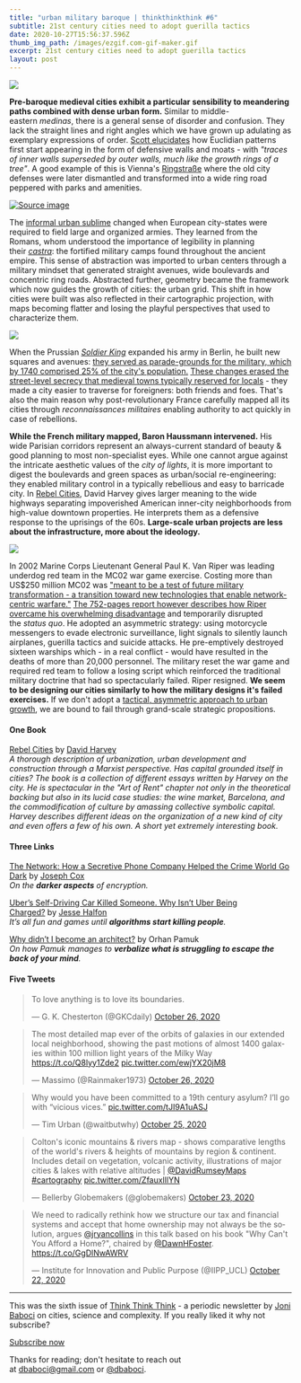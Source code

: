 ```yaml
---
title: "urban military baroque | thinkthinkthink #6"
subtitle: 21st century cities need to adopt guerilla tactics
date: 2020-10-27T15:56:37.596Z
thumb_img_path: /images/ezgif.com-gif-maker.gif
excerpt: 21st century cities need to adopt guerilla tactics
layout: post
---
```

<!--StartFragment-->

[![](https://cdn.substack.com/image/fetch/w_1456,c_limit,f_auto,q_auto:good,fl_progressive:steep/https%3A%2F%2Fbucketeer-e05bbc84-baa3-437e-9518-adb32be77984.s3.amazonaws.com%2Fpublic%2Fimages%2Fba827ae0-b2cb-4e50-86a1-4f241f252739_1735x928.png)](https://cdn.substack.com/image/fetch/f_auto,q_auto:good,fl_progressive:steep/https%3A%2F%2Fbucketeer-e05bbc84-baa3-437e-9518-adb32be77984.s3.amazonaws.com%2Fpublic%2Fimages%2Fba827ae0-b2cb-4e50-86a1-4f241f252739_1735x928.png)

**Pre-baroque medieval cities exhibit a particular sensibility to meandering paths combined with dense urban form.** Similar to middle-eastern *medinas*, there is a general sense of disorder and confusion. They lack the straight lines and right angles which we have grown up adulating as exemplary expressions of order. [Scott elucidates](https://www.goodreads.com/book/show/20186.Seeing_Like_a_State) how Euclidian patterns first start appearing in the form of defensive walls and moats - with *"traces of inner walls superseded by outer walls, much like the growth rings of a tree"*. A good example of this is Vienna's [Ringstraße](https://en.wikipedia.org/wiki/Vienna_Ring_Road) where the old city defenses were later dismantled and transformed into a wide ring road peppered with parks and amenities.

[![Source image](https://cdn.substack.com/image/fetch/w_1456,c_limit,f_auto,q_auto:good,fl_lossy/https%3A%2F%2Fbucketeer-e05bbc84-baa3-437e-9518-adb32be77984.s3.amazonaws.com%2Fpublic%2Fimages%2F83f13d04-4a64-4a4d-bb98-e9373f1b9b5a_780x467.gif)](https://cdn.substack.com/image/fetch/f_auto,q_auto:good,fl_progressive:steep/https%3A%2F%2Fbucketeer-e05bbc84-baa3-437e-9518-adb32be77984.s3.amazonaws.com%2Fpublic%2Fimages%2F83f13d04-4a64-4a4d-bb98-e9373f1b9b5a_780x467.gif)

The [informal urban sublime](https://thinkthinkthink.substack.com/p/the-informal-sublime-thinkthinkthink) changed when European city-states were required to field large and organized armies. They learned from the Romans, whom understood the importance of legibility in planning their *[castra](https://en.wikipedia.org/wiki/Castra)*: the fortified military camps found throughout the ancient empire. This sense of abstraction was imported to urban centers through a military mindset that generated straight avenues, wide boulevards and concentric ring roads. Abstracted further, geometry became the framework which now guides the growth of cities: the urban grid. This shift in how cities were built was also reflected in their cartographic projection, with maps becoming flatter and losing the playful perspectives that used to characterize them.

[![](https://cdn.substack.com/image/fetch/w_1456,c_limit,f_auto,q_auto:good,fl_progressive:steep/https%3A%2F%2Fbucketeer-e05bbc84-baa3-437e-9518-adb32be77984.s3.amazonaws.com%2Fpublic%2Fimages%2Fa9f1d14f-9bb6-4198-876f-38a096ad52bf_1596x814.jpeg)](https://cdn.substack.com/image/fetch/f_auto,q_auto:good,fl_progressive:steep/https%3A%2F%2Fbucketeer-e05bbc84-baa3-437e-9518-adb32be77984.s3.amazonaws.com%2Fpublic%2Fimages%2Fa9f1d14f-9bb6-4198-876f-38a096ad52bf_1596x814.jpeg)

When the Prussian *[Soldier King](https://en.wikipedia.org/wiki/Frederick_William_I_of_Prussia)* expanded his army in Berlin, he built new squares and avenues: [they served as parade-grounds for the military, which by 1740 comprised 25% of the city's population.](https://www.bl.uk/picturing-places/articles/the-baroque-city-town-plans-of-the-18th-century) [These changes erased the street-level secrecy that medieval towns typically reserved for locals](https://www.goodreads.com/book/show/20186.Seeing_Like_a_State) - they made a city easier to traverse for foreigners: both friends and foes. That's also the main reason why post-revolutionary France carefully mapped all its cities through *reconnaissances militaires* enabling authority to act quickly in case of rebellions.

**While the French military mapped, Baron Haussmann intervened.** His wide Parisian corridors represent an always-current standard of beauty & good planning to most non-specialist eyes. While one cannot argue against the intricate aesthetic values of the *city of lights*, it is more important to digest the boulevards and green spaces as urban/social re-engineering: they enabled military control in a typically rebellious and easy to barricade city. In [Rebel Cities](https://www.goodreads.com/book/show/13095855-rebel-cities), David Harvey gives larger meaning to the wide highways separating impoverished American inner-city neighborhoods from high-value downtown properties. He interprets them as a defensive response to the uprisings of the 60s. **Large-scale urban projects are less about the infrastructure, more about the ideology.**

[![](https://cdn.substack.com/image/fetch/w_1456,c_limit,f_auto,q_auto:good,fl_progressive:steep/https%3A%2F%2Fbucketeer-e05bbc84-baa3-437e-9518-adb32be77984.s3.amazonaws.com%2Fpublic%2Fimages%2F26c9bdaf-34a8-454d-940a-66db238007dc_1501x442.jpeg)](https://cdn.substack.com/image/fetch/f_auto,q_auto:good,fl_progressive:steep/https%3A%2F%2Fbucketeer-e05bbc84-baa3-437e-9518-adb32be77984.s3.amazonaws.com%2Fpublic%2Fimages%2F26c9bdaf-34a8-454d-940a-66db238007dc_1501x442.jpeg)

In 2002 Marine Corps Lieutenant General Paul K. Van Riper was leading underdog red team in the MC02 war game exercise. Costing more than US$250 million MC02 was ["meant to be a test of future military transformation - a transition toward new technologies that enable network-centric warfare."](https://en.wikipedia.org/wiki/Millennium_Challenge_2002) [The 752-pages report however describes how Riper overcame his overwhelming disadvantage](https://www.esd.whs.mil/Portals/54/Documents/FOID/Reading%20Room/Joint_Staff/12-F-0344-Millennium-Challenge-2002-Experiment-Report.pdf) and temporarily disrupted the *status quo*. He adopted an asymmetric strategy: using motorcycle messengers to evade electronic surveillance, light signals to silently launch airplanes, guerilla tactics and suicide attacks. He pre-emptively destroyed sixteen warships which - in a real conflict - would have resulted in the deaths of more than 20,000 personnel. The military reset the war game and required red team to follow a losing script which reinforced the traditional military doctrine that had so spectacularly failed. Riper resigned. **We seem to be designing our cities similarly to how the military designs it's failed exercises.** If we don't adopt a [tactical, asymmetric approach to urban growth](https://thinkthinkthink.substack.com/p/cities-and-dna-september-2020), we are bound to fail through grand-scale strategic propositions.

#### **One Book**

[Rebel Cities](https://www.goodreads.com/book/show/13095855-rebel-cities) by [David Harvey](https://twitter.com/profdavidharvey?lang=en)\
*A thorough description of urbanization, urban development and construction through a Marxist perspective. Has capital grounded itself in cities? The book is a collection of different essays written by Harvey on the city. He is spectacular in the "Art of Rent" chapter not only in the theoretical backing but also in its lucid case studies: the wine market, Barcelona, and the commodification of culture by amassing collective symbolic capital. Harvey describes different ideas on the organization of a new kind of city and even offers a few of his own. A short yet extremely interesting book.*

#### Three Links

[The Network: How a Secretive Phone Company Helped the Crime World Go Dark](https://www.vice.com/en/article/v7m4pj/the-network-vincent-ramos-phantom-secure) by [Joseph Cox](https://twitter.com/josephfcox)\
*On the **darker aspects** of encryption.*

[Uber’s Self-Driving Car Killed Someone. Why Isn’t Uber Being Charged?](https://slate.com/technology/2020/10/uber-self-driving-car-death-arizona-vs-vasquez.html) by [Jesse Halfon](https://twitter.com/HalfonJesse)\
*It’s all fun and games until **algorithms start killing people**.*

[Why didn’t I become an architect?](https://autonomies.org/2016/11/orhan-pamuk-why-didnt-i-become-an-architect/) by Orhan Pamuk\
*On how Pamuk manages to **verbalize what is struggling to escape the back of your mind**.*

#### Five Tweets

<!--StartFragment-->

<blockquote class="twitter-tweet"><p lang="en" dir="ltr">To love anything is to love its boundaries.</p>&mdash; G. K. Chesterton (@GKCdaily) <a href="https://twitter.com/GKCdaily/status/1320858734373957637?ref_src=twsrc%5Etfw">October 26, 2020</a></blockquote> <script async src="https://platform.twitter.com/widgets.js" charset="utf-8"></script>

<!--EndFragment-->

<!--StartFragment-->

<blockquote class="twitter-tweet"><p lang="en" dir="ltr">The most detailed map ever of the orbits of galaxies in our extended local neighborhood, showing the past motions of almost 1400 galaxies within 100 million light years of the Milky Way <a href="https://t.co/Q8lyy1Zde2">https://t.co/Q8lyy1Zde2</a> <a href="https://t.co/ewjYX20jM8">pic.twitter.com/ewjYX20jM8</a></p>&mdash; Massimo (@Rainmaker1973) <a href="https://twitter.com/Rainmaker1973/status/1320750472458883072?ref_src=twsrc%5Etfw">October 26, 2020</a></blockquote> <script async src="https://platform.twitter.com/widgets.js" charset="utf-8"></script>

<!--EndFragment--><!--StartFragment-->

<blockquote class="twitter-tweet"><p lang="en" dir="ltr">Why would you have been committed to a 19th century asylum? I’ll go with “vicious vices.” <a href="https://t.co/tJI9A1uASJ">pic.twitter.com/tJI9A1uASJ</a></p>&mdash; Tim Urban (@waitbutwhy) <a href="https://twitter.com/waitbutwhy/status/1320418808163684352?ref_src=twsrc%5Etfw">October 25, 2020</a></blockquote> <script async src="https://platform.twitter.com/widgets.js" charset="utf-8"></script>

<!--EndFragment--><!--StartFragment-->

<blockquote class="twitter-tweet"><p lang="en" dir="ltr">Colton&#39;s iconic mountains &amp; rivers map - shows comparative lengths of the world&#39;s rivers &amp; heights of mountains by region &amp; continent. Includes detail on vegetation, volcanic activity, illustrations of major cities &amp; lakes with relative altitudes | <a href="https://twitter.com/DavidRumseyMaps?ref_src=twsrc%5Etfw">@DavidRumseyMaps</a> <a href="https://twitter.com/hashtag/cartography?src=hash&amp;ref_src=twsrc%5Etfw">#cartography</a> <a href="https://t.co/ZfauxlIlYN">pic.twitter.com/ZfauxlIlYN</a></p>&mdash; Bellerby Globemakers (@globemakers) <a href="https://twitter.com/globemakers/status/1319557699311489024?ref_src=twsrc%5Etfw">October 23, 2020</a></blockquote> <script async src="https://platform.twitter.com/widgets.js" charset="utf-8"></script>

<!--EndFragment--><!--StartFragment-->

<blockquote class="twitter-tweet"><p lang="en" dir="ltr">We need to radically rethink how we structure our tax and financial systems and accept that home ownership may not always be the solution, argues <a href="https://twitter.com/jryancollins?ref_src=twsrc%5Etfw">@jryancollins</a> in this talk based on his book &quot;Why Can&#39;t You Afford a Home?&quot;, chaired by <a href="https://twitter.com/DawnHFoster?ref_src=twsrc%5Etfw">@DawnHFoster</a>. <a href="https://t.co/GgDlNwAWRV">https://t.co/GgDlNwAWRV</a></p>&mdash; Institute for Innovation and Public Purpose (@IIPP_UCL) <a href="https://twitter.com/IIPP_UCL/status/1319338247898759168?ref_src=twsrc%5Etfw">October 22, 2020</a></blockquote> <script async src="https://platform.twitter.com/widgets.js" charset="utf-8"></script>

<!--EndFragment-->

- - -

This was the sixth issue of [Think Think Think](https://thinkthinkthink.substack.com/) - a periodic newsletter by [Joni Baboci](https://joni.baboci.net/) on cities, science and complexity. If you really liked it why not subscribe?

[Subscribe now](https://thinkthinkthink.substack.com/subscribe)

[](https://thinkthinkthink.substack.com/subscribe)Thanks for reading; don't hesitate to reach out at [dbaboci@gmail.com](mailto:dbaboci@gmail.com) or [@dbaboci](http://twitter.com/dbaboci).

<!--EndFragment-->